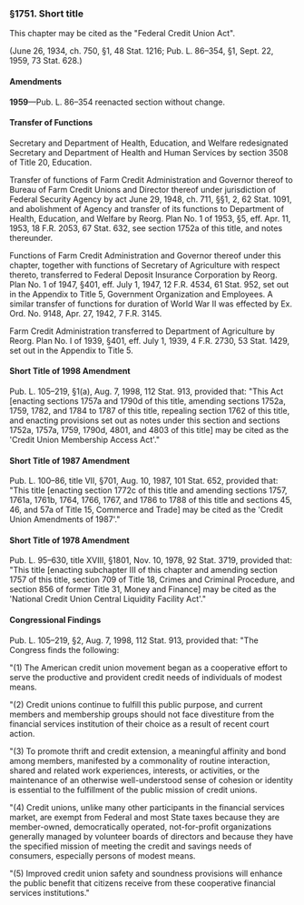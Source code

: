 ### §1751. Short title ###

This chapter may be cited as the "Federal Credit Union Act".

(June 26, 1934, ch. 750, §1, 48 Stat. 1216; Pub. L. 86–354, §1, Sept. 22, 1959, 73 Stat. 628.)

#### Amendments ####

**1959**—Pub. L. 86–354 reenacted section without change.

#### Transfer of Functions ####

Secretary and Department of Health, Education, and Welfare redesignated Secretary and Department of Health and Human Services by section 3508 of Title 20, Education.

Transfer of functions of Farm Credit Administration and Governor thereof to Bureau of Farm Credit Unions and Director thereof under jurisdiction of Federal Security Agency by act June 29, 1948, ch. 711, §§1, 2, 62 Stat. 1091, and abolishment of Agency and transfer of its functions to Department of Health, Education, and Welfare by Reorg. Plan No. 1 of 1953, §5, eff. Apr. 11, 1953, 18 F.R. 2053, 67 Stat. 632, see section 1752a of this title, and notes thereunder.

Functions of Farm Credit Administration and Governor thereof under this chapter, together with functions of Secretary of Agriculture with respect thereto, transferred to Federal Deposit Insurance Corporation by Reorg. Plan No. 1 of 1947, §401, eff. July 1, 1947, 12 F.R. 4534, 61 Stat. 952, set out in the Appendix to Title 5, Government Organization and Employees. A similar transfer of functions for duration of World War II was effected by Ex. Ord. No. 9148, Apr. 27, 1942, 7 F.R. 3145.

Farm Credit Administration transferred to Department of Agriculture by Reorg. Plan No. I of 1939, §401, eff. July 1, 1939, 4 F.R. 2730, 53 Stat. 1429, set out in the Appendix to Title 5.

#### Short Title of 1998 Amendment ####

Pub. L. 105–219, §1(a), Aug. 7, 1998, 112 Stat. 913, provided that: "This Act [enacting sections 1757a and 1790d of this title, amending sections 1752a, 1759, 1782, and 1784 to 1787 of this title, repealing section 1762 of this title, and enacting provisions set out as notes under this section and sections 1752a, 1757a, 1759, 1790d, 4801, and 4803 of this title] may be cited as the 'Credit Union Membership Access Act'."

#### Short Title of 1987 Amendment ####

Pub. L. 100–86, title VII, §701, Aug. 10, 1987, 101 Stat. 652, provided that: "This title [enacting section 1772c of this title and amending sections 1757, 1761a, 1761b, 1764, 1766, 1767, and 1786 to 1788 of this title and sections 45, 46, and 57a of Title 15, Commerce and Trade] may be cited as the 'Credit Union Amendments of 1987'."

#### Short Title of 1978 Amendment ####

Pub. L. 95–630, title XVIII, §1801, Nov. 10, 1978, 92 Stat. 3719, provided that: "This title [enacting subchapter III of this chapter and amending section 1757 of this title, section 709 of Title 18, Crimes and Criminal Procedure, and section 856 of former Title 31, Money and Finance] may be cited as the 'National Credit Union Central Liquidity Facility Act'."

#### Congressional Findings ####

Pub. L. 105–219, §2, Aug. 7, 1998, 112 Stat. 913, provided that: "The Congress finds the following:

"(1) The American credit union movement began as a cooperative effort to serve the productive and provident credit needs of individuals of modest means.

"(2) Credit unions continue to fulfill this public purpose, and current members and membership groups should not face divestiture from the financial services institution of their choice as a result of recent court action.

"(3) To promote thrift and credit extension, a meaningful affinity and bond among members, manifested by a commonality of routine interaction, shared and related work experiences, interests, or activities, or the maintenance of an otherwise well-understood sense of cohesion or identity is essential to the fulfillment of the public mission of credit unions.

"(4) Credit unions, unlike many other participants in the financial services market, are exempt from Federal and most State taxes because they are member-owned, democratically operated, not-for-profit organizations generally managed by volunteer boards of directors and because they have the specified mission of meeting the credit and savings needs of consumers, especially persons of modest means.

"(5) Improved credit union safety and soundness provisions will enhance the public benefit that citizens receive from these cooperative financial services institutions."